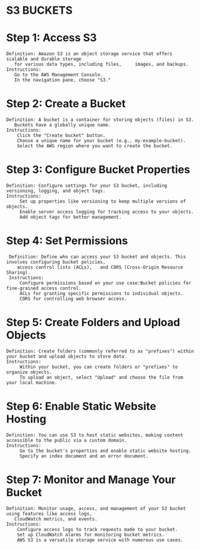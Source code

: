 # S3 BUCKETS 

# Step 1: Access S3
    Definition: Amazon S3 is an object storage service that offers scalable and durable storage 
       for various data types, including files,     images, and backups.
    Instructions:
       Go to the AWS Management Console.
       In the navigation pane, choose "S3."

# Step 2: Create a Bucket
    Definition: A bucket is a container for storing objects (files) in S3. 
       Buckets have a globally unique name.
    Instructions:
        Click the "Create bucket" button.
        Choose a unique name for your bucket (e.g., my-example-bucket).
        Select the AWS region where you want to create the bucket.

# Step 3: Configure Bucket Properties
    Definition: Configure settings for your S3 bucket, including versioning, logging, and object tags.
    Instructions:
         Set up properties like versioning to keep multiple versions of objects.
         Enable server access logging for tracking access to your objects.
         Add object tags for better management.

# Step 4: Set Permissions
     Definition: Define who can access your S3 bucket and objects. This involves configuring bucket policies, 
        access control lists (ACLs),   and CORS (Cross-Origin Resource Sharing).
     Instructions:
         Configure permissions based on your use case:Bucket policies for fine-grained access control.
         ACLs for granting specific permissions to individual objects.
         CORS for controlling web browser access.

# Step 5: Create Folders and Upload Objects
    Definition: Create folders (commonly referred to as "prefixes") within your bucket and upload objects to store data.
    Instructions:
         Within your bucket, you can create folders or "prefixes" to organize objects.
         To upload an object, select "Upload" and choose the file from your local machine.

# Step 6: Enable Static Website Hosting
    Definition: You can use S3 to host static websites, making content accessible to the public via a custom domain.
    Instructions:
         Go to the bucket's properties and enable static website hosting.
         Specify an index document and an error document.

# Step 7: Monitor and Manage Your Bucket
    Definition: Monitor usage, access, and management of your S3 bucket using features like access logs,
       CloudWatch metrics, and events.
    Instructions:
        Configure access logs to track requests made to your bucket.
        Set up CloudWatch alarms for monitoring bucket metrics.
        AWS S3 is a versatile storage service with numerous use cases. 
